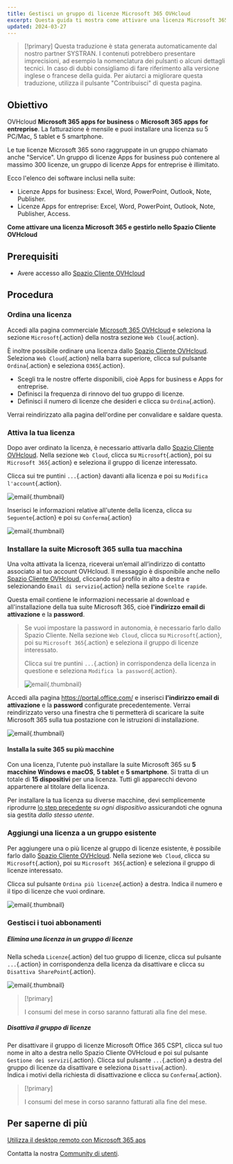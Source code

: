 ```yaml
---
title: Gestisci un gruppo di licenze Microsoft 365 OVHcloud
excerpt: Questa guida ti mostra come attivare una licenza Microsoft 365 e come gestirlo nello Spazio Cliente OVHcloud.
updated: 2024-03-27
---
```


> [!primary]
> Questa traduzione è stata generata automaticamente dal nostro partner SYSTRAN. I contenuti potrebbero presentare imprecisioni, ad esempio la nomenclatura dei pulsanti o alcuni dettagli tecnici. In caso di dubbi consigliamo di fare riferimento alla versione inglese o francese della guida. Per aiutarci a migliorare questa traduzione, utilizza il pulsante "Contribuisci" di questa pagina.
>

## Obiettivo

OVHcloud **Microsoft 365 apps for business** o **Microsoft 365 apps for entreprise**. La fatturazione è mensile e puoi installare una licenza su 5 PC/Mac, 5 tablet e 5 smartphone.

Le tue licenze Microsoft 365 sono raggruppate in un gruppo chiamato anche "Service". Un gruppo di licenze Apps for business può contenere al massimo 300 licenze, un gruppo di licenze Apps for entreprise è illimitato.

Ecco l'elenco dei software inclusi nella suite:

- Licenze Apps for business: Excel, Word, PowerPoint, Outlook, Note, Publisher.
- Licenze Apps for entreprise: Excel, Word, PowerPoint, Outlook, Note, Publisher, Access.

**Come attivare una licenza Microsoft 365 e gestirlo nello Spazio Cliente OVHcloud**

## Prerequisiti

- Avere accesso allo [Spazio Cliente OVHcloud](/links/manager)

## Procedura

### Ordina una licenza

Accedi alla pagina commerciale [Microsoft 365 OVHcloud](/links/web/ms365) e seleziona la sezione `Microsoft`{.action} della nostra sezione `Web Cloud`{.action}.

È inoltre possibile ordinare una licenza dallo [Spazio Cliente OVHcloud](/links/manager). Seleziona `Web Cloud`{.action} nella barra superiore, clicca sul pulsante `Ordina`{.action} e seleziona `O365`{.action}.

- Scegli tra le nostre offerte disponibili, cioè Apps for business e Apps for entreprise.
- Definisci la frequenza di rinnovo del tuo gruppo di licenze.
- Definisci il numero di licenze che desideri e clicca su `Ordina`{.action}.

Verrai reindirizzato alla pagina dell'ordine per convalidare e saldare questa.

### Attiva la tua licenza

Dopo aver ordinato la licenza, è necessario attivarla dallo [Spazio Cliente OVHcloud](/links/manager). Nella sezione `Web Cloud`, clicca su `Microsoft`{.action}, poi su `Microsoft 365`{.action} e seleziona il gruppo di licenze interessato.

Clicca sui tre puntini `...`{.action} davanti alla licenza e poi su `Modifica l'account`{.action}.

![email](images/Outlook-cps1-01.png){.thumbnail}

Inserisci le informazioni relative all'utente della licenza, clicca su `Seguente`{.action} e poi su `Conferma`{.action}

![email](images/Outlook-cps1-02.png){.thumbnail}

### Installare la suite Microsoft 365 sulla tua macchina <a name="install365"></a>

Una volta attivata la licenza, riceverai un’email all’indirizzo di contatto associato al tuo account OVHcloud. Il messaggio è disponibile anche nello [Spazio Cliente OVHcloud](/links/manager), cliccando sul profilo in alto a destra e selezionando `Email di servizio`{.action} nella sezione `Scelte rapide`.

Questa email contiene le informazioni necessarie al download e all'installazione della tua suite Microsoft 365, cioè **l'indirizzo email di attivazione** e la **password**.

>
> Se vuoi impostare la password in autonomia, è necessario farlo dallo Spazio Cliente. Nella sezione `Web Cloud`, clicca su `Microsoft`{.action}, poi su `Microsoft 365`{.action} e seleziona il gruppo di licenze interessato.
>
> Clicca sui tre puntini `...`{.action} in corrispondenza della licenza in questione e seleziona `Modifica la password`{.action}.
>
>![email](images/Outlook-cps1-03.png){.thumbnail}
>

Accedi alla pagina <https://portal.office.com/> e inserisci **l'indirizzo email di attivazione** e la **password** configurate precedentemente. Verrai reindirizzato verso una finestra che ti permetterà di scaricare la suite Microsoft 365 sulla tua postazione con le istruzioni di installazione.

![email](images/Outlook-cps1-04.png){.thumbnail}

#### Installa la suite 365 su più macchine

Con una licenza, l'utente può installare la suite Microsoft 365 su **5 macchine Windows e macOS**, **5 tablet** e **5 smartphone**. Si tratta di un totale di **15 dispositivi** per una licenza. Tutti gli apparecchi devono appartenere al titolare della licenza.

Per installare la tua licenza su diverse macchine, devi semplicemente riprodurre [lo step precedente](#install365) *su ogni dispositivo* assicurandoti che ognuna sia gestita *dallo stesso utente*.

### Aggiungi una licenza a un gruppo esistente

Per aggiungere una o più licenze al gruppo di licenze esistente, è possibile farlo dallo [Spazio Cliente OVHcloud](/links/manager). Nella sezione `Web Cloud`, clicca su `Microsoft`{.action}, poi su `Microsoft 365`{.action} e seleziona il gruppo di licenze interessato.

Clicca sul pulsante `Ordina più licenze`{.action} a destra. Indica il numero e il tipo di licenze che vuoi ordinare.

![email](images/Outlook-cps1-05.png){.thumbnail}

### Gestisci i tuoi abbonamenti <a name="managesubscriptions"></a>

##### Elimina una licenza in un gruppo di licenze

Nella scheda `Licenze`{.action} del tuo gruppo di licenze, clicca sul pulsante `...`{.action} in corrispondenza della licenza da disattivare e clicca su `Disattiva SharePoint`{.action}.

![email](images/Outlook-cps1-06.png){.thumbnail}

> [!primary]
>
> I consumi del mese in corso saranno fatturati alla fine del mese.

##### Disattiva il gruppo di licenze

Per disattivare il gruppo di licenze Microsoft Office 365 CSP1, clicca sul tuo nome in alto a destra nello Spazio Cliente OVHcloud e poi sul pulsante `Gestione dei servizi`{.action}. Clicca sul pulsante `...`{.action} a destra del gruppo di licenze da disattivare e seleziona `Disattiva`{.action}.<br>
Indica i motivi della richiesta di disattivazione e clicca su `Conferma`{.action}.

> [!primary]
>
> I consumi del mese in corso saranno fatturati alla fine del mese.

## Per saperne di più

[Utilizza il desktop remoto con Microsoft 365 aps](/pages/web_cloud/email_and_collaborative_solutions/microsoft_office/office_proplus)

Contatta la nostra [Community di utenti](/links/community).
